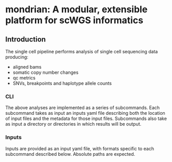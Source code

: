 # mondrian: A modular, extensible platform for scWGS informatics

## Introduction

The single cell pipeline performs analysis of single cell sequencing data producing:
- aligned bams
- somatic copy number changes
- qc metrics
- SNVs, breakpoints and haplotype allele counts

### CLI

The above analyses are implemented as a series of subcommands.  Each subcommand takes as input an inputs yaml file
describing both the location of input files and the metadata for those input files.  Subcommands also take as input
a directory or directories in which results will be output.

### Inputs

Inputs are provided as an input yaml file, with formats specific to each subcommand described below.  Absolute paths
are expected.


